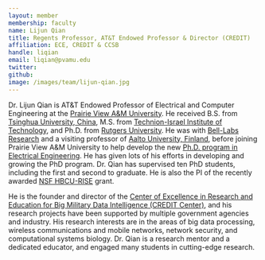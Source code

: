 ```yaml
---
layout: member
membership: faculty
name: Lijun Qian
title: Regents Professor, AT&T Endowed Professor & Director (CREDIT)
affiliation: ECE, CREDIT & CCSB
handle: liqian
email: liqian@pvamu.edu
twitter: 
github: 
image: /images/team/lijun-qian.jpg
---
```


Dr. Lijun Qian is AT&T Endowed Professor of Electrical and Computer Engineering at the [Prairie View A&M University](http://www.pvamu.edu). He received B.S. from [Tsinghua University, China](http://www.tsinghua.edu.cn/publish/thu2018en/index.html), M.S. from [Technion-Israel Institute of Technology](https://www.technion.ac.il/en/technion-israel-institute-of-technology/), and Ph.D. from [Rutgers University](https://www.rutgers.edu).  He was with [Bell-Labs Research](https://www.bell-labs.com) and a visiting professor of [Aalto University, Finland](http://www.aalto.fi/en/), before joining Prairie View A&M University to help develop the new [Ph.D. program in Electrical Engineering](https://www.pvamu.edu/ece/doctor-of-philosophy-in-electrical-engineering-degree-program/). He has given lots of his efforts in developing and growing the PhD program. Dr. Qian has supervised ten PhD students, including the first and second to graduate.  He is also the PI of the recently awarded [NSF HBCU-RISE](http://nsf-rise.pvamu.edu) grant.


He is the founder and director of the [Center of Excellence in Research and Education for Big Military Data Intelligence (CREDIT Center)](http://credit.pvamu.edu), and his research projects have been supported by multiple government agencies and industry.  His research interests are in the areas of big data processing, wireless communications and mobile networks, network security, and computational systems biology.  Dr. Qian is a research mentor and a dedicated educator, and engaged many students in cutting-edge research. 
